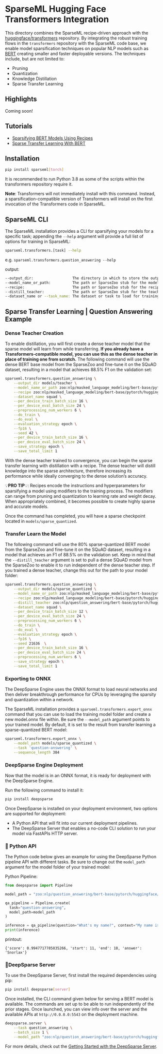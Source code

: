 <!--
Copyright (c) 2021 - present / Neuralmagic, Inc. All Rights Reserved.

Licensed under the Apache License, Version 2.0 (the "License");
you may not use this file except in compliance with the License.
You may obtain a copy of the License at

   http://www.apache.org/licenses/LICENSE-2.0

Unless required by applicable law or agreed to in writing,
software distributed under the License is distributed on an "AS IS" BASIS,
WITHOUT WARRANTIES OR CONDITIONS OF ANY KIND, either express or implied.
See the License for the specific language governing permissions and
limitations under the License.
-->

# SparseML Hugging Face Transformers Integration

This directory combines the SparseML recipe-driven approach with the [huggingface/transformers](https://github.com/huggingface/transformers) repository. By integrating the robust training flows in the `transformers` repository with the SparseML code base, we enable model sparsification techniques on popular NLP models such as [BERT](https://arxiv.org/abs/1810.04805) creating smaller and faster deployable versions. The techniques include, but are not limited to:

- Pruning
- Quantization
- Knowledge Distillation
- Sparse Transfer Learning

## Highlights

Coming soon!

## Tutorials

- [Sparsifying BERT Models Using Recipes](https://github.com/neuralmagic/sparseml/blob/main/integrations/huggingface-transformers/tutorials/sparsifying_bert_using_recipes.md)
- [Sparse Transfer Learning With BERT](https://github.com/neuralmagic/sparseml/blob/main/integrations/huggingface-transformers/tutorials/bert_sparse_transfer_learning.md)

## Installation

```bash
pip install sparseml[torch]
```

It is recommended to run Python 3.8 as some of the scripts within the transformers repository require it.

**Note**: Transformers will not immediately install with this command. Instead, a sparsification-compatible version of Transformers will install on the first invocation of the Transformers code in SparseML.

## SparseML CLI

The SparseML installation provides a CLI for sparsifying your models for a specific task; appending the `--help` argument will provide a full list of options for training in SparseML:

```bash
sparseml.transformers.[task] --help
```

e.g. `sparseml.transformers.question_answering --help`

output:

```bash
--output_dir:                  The directory in which to store the outputs from the training runs such as results, the trained model, and supporting files.
--model_name_or_path:          The path or SparseZoo stub for the model to load for training.
--recipe:                      The path or SparseZoo stub for the recipe to use to apply sparsification algorithms or sparse transfer learning to the model.
--distill_teacher:             The path or SparseZoo stub for the teacher to load for distillation.
--dataset_name or --task_name: The dataset or task to load for training.
```

## Sparse Transfer Learning | Question Answering Example

### Dense Teacher Creation

To enable distillation, you will first create a dense teacher model that the sparse model will learn from while transferring. **If you already have a Transformers-compatible model, you can use this as the dense teacher in place of training one from scratch.** The following command will use the dense BERT base model from the SparseZoo and fine-tune it on the SQuAD dataset, resulting in a model that achieves 88.5% F1 on the validation set: 

```bash
sparseml.transformers.question_answering \
    --output_dir models/teacher \
    --model_name_or_path zoo:nlp/masked_language_modeling/bert-base/pytorch/huggingface/wikipedia_bookcorpus/base-none \
    --recipe zoo:nlp/masked_language_modeling/bert-base/pytorch/huggingface/wikipedia_bookcorpus/base-none?recipe_type=transfer-question_answering \
    --dataset_name squad \
    --per_device_train_batch_size 16 \
    --per_device_eval_batch_size 24 \
    --preprocessing_num_workers 6 \
    --do_train \
    --do_eval \
    --evaluation_strategy epoch \
    --fp16 \
    --seed 42 \
    --per_device_train_batch_size 16 \
    --per_device_eval_batch_size 24 \
    --save_strategy epoch \
    --save_total_limit 1
```

With the dense teacher trained to convergence, you can begin the sparse transfer learning with distillation with a recipe. The dense teacher will distill knowledge into the sparse architecture, therefore increasing its performance while ideally converging to the dense solution’s accuracy.

💡**PRO TIP**💡: Recipes encode the instructions and hyperparameters for sparsifying a model using modifiers to the training process. The modifiers can range from pruning and quantization to learning rate and weight decay. When appropriately combined, it becomes possible to create highly sparse and accurate models.

Once the command has completed, you will have a sparse checkpoint located in `models/sparse_quantized`.

### Transfer Learn the Model

The following command will use the 80% sparse-quantized BERT model from the SparseZoo and fine-tune it on the SQuAD dataset, resulting in a model that achieves an F1 of 88.5% on the validation set. Keep in mind that the `--distill_teacher` argument is set to pull a dense SQuAD model from the SparseZoo to enable it to run independent of the dense teacher step. If you trained a dense teacher, change this out for the path to your model folder:

```bash
sparseml.transformers.question_answering \
    --output_dir models/sparse_quantized \
    --model_name_or_path zoo:nlp/masked_language_modeling/bert-base/pytorch/huggingface/wikipedia_bookcorpus/12layer_pruned80_quant-none-vnni \
    --recipe zoo:nlp/masked_language_modeling/bert-base/pytorch/huggingface/wikipedia_bookcorpus/12layer_pruned80_quant-none-vnni?recipe_type=transfer-question_answering \
    --distill_teacher zoo:nlp/question_answering/bert-base/pytorch/huggingface/squad/base-none \
    --dataset_name squad \
    --per_device_train_batch_size 12 \
    --per_device_eval_batch_size 24 \
    --preprocessing_num_workers 6 \
    --do_train \
    --do_eval \
    --evaluation_strategy epoch \
    --fp16 \
    --seed 21636  \
    --per_device_train_batch_size 16 \
    --per_device_eval_batch_size 24 \
    --preprocessing_num_workers 6 \
    --save_strategy epoch \
    --save_total_limit 1
```

### Exporting to ONNX

The DeepSparse Engine uses the ONNX format to load neural networks and then deliver breakthrough performance for CPUs by leveraging the sparsity and quantization within a network.

The SparseML installation provides a `sparseml.transformers.export_onnx` command that you can use to load the training model folder and create a new model.onnx file within. Be sure the `--model_path` argument points to your trained model. By default, it is set to the result from transfer learning a sparse-quantized BERT model:

```bash
sparseml.transformers.export_onnx \
    --model_path models/sparse_quantized \
    --task 'question-answering' \
    --sequence_length 384
```

### DeepSparse Engine Deployment

Now that the model is in an ONNX format, it is ready for deployment with the DeepSparse Engine. 

Run the following command to install it:

```bash
pip install deepsparse
```

Once DeepSparse is installed on your deployment environment, two options are supported for deployment: 
- A Python API that will fit into our current deployment pipelines.
- The DeepSparse Server that enables a no-code CLI solution to run your model via FastAPIs HTTP server.

### 🐍 Python API

The Python code below gives an example for using the DeepSparse Python pipeline API with different tasks. Be sure to change out the `model_path` argument for the model folder of your trained model:

Python Pipeline:

```python
from deepsparse import Pipeline

model_path = "zoo:nlp/question_answering/bert-base/pytorch/huggingface/squad/12layer_pruned80_quant-none-vnni"

qa_pipeline = Pipeline.create(
  task="question-answering", 
  model_path=model_path
)

inference = qa_pipeline(question="What's my name?", context="My name is Snorlax")
print(inference)
```
printout:

    {'score': 0.9947717785835266, 'start': 11, 'end': 18, 'answer': 'Snorlax'}

### 🔌DeepSparse Server

To use the DeepSparse Server, first install the required dependencies using pip:

```bash
pip install deepsparse[server]
```

Once installed, the CLI command given below for serving a BERT model is available. The commands are set up to be able to run independently of the prior stages. Once launched, you can view info over the server and the available APIs at `http://0.0.0.0:5543` on the deployment machine. 

```bash
deepsparse.server \
    --task question_answering \
    --batch_size 1 \
    --model_path "zoo:nlp/question_answering/bert-base/pytorch/huggingface/squad/12layer_pruned80_quant-none-vnni"
```

For more details, check out the [Getting Started with the DeepSparse Server](https://github.com/neuralmagic/deepsparse/tree/main/src/deepsparse/server).